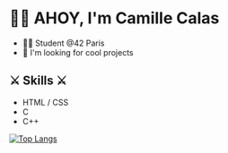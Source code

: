 # 🏴‍☠️ AHOY, I'm Camille Calas

- 👩‍🎓 Student @42 Paris
- 🔭 I'm looking for cool projects

## ⚔️  Skills ⚔️
- HTML / CSS
- C
- C++

[![Top Langs](https://github-readme-stats.vercel.app/api/top-langs/?username=camillecalas&layout=compact)](https://github.com/anuraghazra/github-readme-stats)

